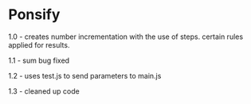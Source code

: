 # Ponsify 

1.0 - creates number incrementation with the use of steps. certain rules applied for results. 

1.1 - sum bug fixed

1.2 - uses test.js to send parameters to main.js

1.3 - cleaned up code
